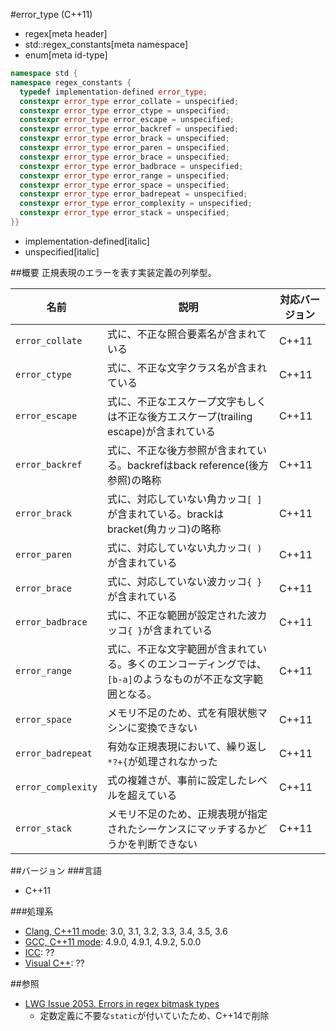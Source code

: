 #error_type (C++11)
* regex[meta header]
* std::regex_constants[meta namespace]
* enum[meta id-type]

```cpp
namespace std {
namespace regex_constants {
  typedef implementation-defined error_type;
  constexpr error_type error_collate = unspecified;
  constexpr error_type error_ctype = unspecified;
  constexpr error_type error_escape = unspecified;
  constexpr error_type error_backref = unspecified;
  constexpr error_type error_brack = unspecified;
  constexpr error_type error_paren = unspecified;
  constexpr error_type error_brace = unspecified;
  constexpr error_type error_badbrace = unspecified;
  constexpr error_type error_range = unspecified;
  constexpr error_type error_space = unspecified;
  constexpr error_type error_badrepeat = unspecified;
  constexpr error_type error_complexity = unspecified;
  constexpr error_type error_stack = unspecified;
}}
```
* implementation-defined[italic]
* unspecified[italic]

##概要
正規表現のエラーを表す実装定義の列挙型。


| 名前 | 説明 | 対応バージョン |
|------|------|----------------|
| `error_collate` | 式に、不正な照合要素名が含まれている | C++11 |
| `error_ctype`   | 式に、不正な文字クラス名が含まれている | C++11 |
| `error_escape`  | 式に、不正なエスケープ文字もしくは不正な後方エスケープ(trailing escape)が含まれている | C++11 |
| `error_backref` | 式に、不正な後方参照が含まれている。backrefはback reference(後方参照)の略称 | C++11 |
| `error_brack`   | 式に、対応していない角カッコ`[ ]`が含まれている。brackはbracket(角カッコ)の略称 | C++11 |
| `error_paren`   | 式に、対応していない丸カッコ`( )`が含まれている | C++11 |
| `error_brace`   | 式に、対応していない波カッコ`{ }`が含まれている | C++11 |
| `error_badbrace` | 式に、不正な範囲が設定された波カッコ`{ }`が含まれている | C++11 |
| `error_range` | 式に、不正な文字範囲が含まれている。多くのエンコーディングでは、`[b-a]`のようなものが不正な文字範囲となる。 | C++11 |
| `error_space` | メモリ不足のため、式を有限状態マシンに変換できない | C++11 |
| `error_badrepeat` | 有効な正規表現において、繰り返し`*?+{`が処理されなかった | C++11 |
| `error_complexity` | 式の複雑さが、事前に設定したレベルを超えている | C++11 |
| `error_stack` | メモリ不足のため、正規表現が指定されたシーケンスにマッチするかどうかを判断できない | C++11 |


##バージョン
###言語
- C++11

###処理系
- [Clang, C++11 mode](/implementation.md#clang): 3.0, 3.1, 3.2, 3.3, 3.4, 3.5, 3.6
- [GCC, C++11 mode](/implementation.md#gcc): 4.9.0, 4.9.1, 4.9.2, 5.0.0
- [ICC](/implementation.md#icc): ??
- [Visual C++](/implementation.md#visual_cpp): ??


##参照
- [LWG Issue 2053. Errors in regex bitmask types](http://www.open-std.org/jtc1/sc22/wg21/docs/lwg-defects.html#2053)
    - 定数定義に不要な`static`が付いていたため、C++14で削除

